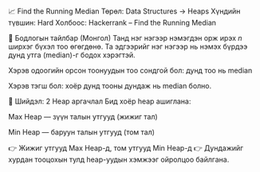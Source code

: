 📈 Find the Running Median
Төрөл: Data Structures → Heaps
Хүндийн түвшин: Hard
Холбоос: Hackerrank – Find the Running Median

🧾 Бодлогын тайлбар (Монгол)
Танд нэг нэгээр нэмэгдэн орж ирэх $n$ ширхэг бүхэл тоо өгөгдөнө. Та эдгээрийг нэг нэгээр нь нэмэх бүрдээ дунд утга (median)-г бодох хэрэгтэй.

Хэрэв одоогийн орсон тоонуудын тоо сондгой бол: дунд тоо нь median

Хэрэв тэгш бол: хоёр дунд тооны дундаж нь median болно.

🧠 Шийдэл: 2 Heap аргачлал
Бид хоёр heap ашиглана:

Max Heap — зүүн талын утгууд (жижиг тал)

Min Heap — баруун талын утгууд (том тал)

👉 Жижиг утгууд Max Heap-д, том утгууд Min Heap-д
👉 Дундажийг хурдан тооцохын тулд heap-уудын хэмжээг ойролцоо байлгана.
